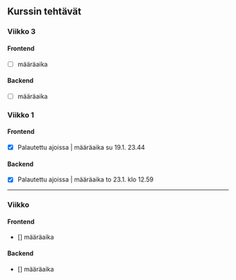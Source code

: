 ## Kurssin tehtävät

### Viikko 3

#### Frontend

- [ ] määräaika

#### Backend

- [ ] määräaika

### Viikko 1

#### Frontend

- [x] Palautettu ajoissa | määräaika su 19.1. 23.44

#### Backend

- [x] Palautettu ajoissa | määräaika to 23.1. klo 12.59

---

### Viikko

#### Frontend

- [] määräaika

#### Backend

- [] määräaika
